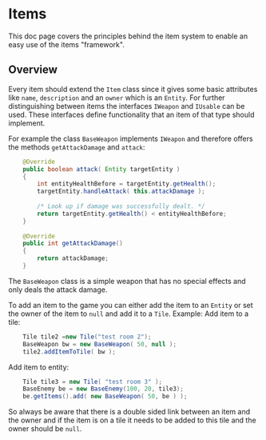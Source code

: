 # Items
This doc page covers the principles behind the item system
to enable an easy use of the items "framework".

## Overview
Every item should extend the `Item` class since it gives some
basic attributes like `name`, `description` and an `owner` which
is an `Entity`.
For further distinguishing between items the interfaces `IWeapon`
and `IUsable` can be used. These interfaces define functionality
that an item of that type should implement.

For example the class `BaseWeapon` implements `IWeapon` and therefore
offers the methods `getAttackDamage` and `attack`:
```java
	@Override
	public boolean attack( Entity targetEntity ) 
	{
		int entityHealthBefore = targetEntity.getHealth();
		targetEntity.handleAttack( this.attackDamage );
		
		/* Look up if damage was successfully dealt. */
		return targetEntity.getHealth() < entityHealthBefore;
	}
	
	@Override
	public int getAttackDamage() 
	{
		return attackDamage;
	}
```

The `BaseWeapon` class is a simple weapon that has no special effects and only
deals the attack damage.

To add an item to the game you can either add the item to an `Entity` or set the owner
of the item to `null` and add it to a `Tile`.
Example: 
Add item to a tile:
```java
    Tile tile2 =new Tile("test room 2");
	BaseWeapon bw = new BaseWeapon( 50, null );
    tile2.addItemToTile( bw );
```

Add item to entity:
```java
	Tile tile3 = new Tile( "test room 3" );
	BaseEnemy be = new BaseEnemy(100, 20, tile3);
	be.getItems().add( new BaseWeapon( 50, be ) );
```

So always be aware that there is a double sided link between an item and the owner
and if the item is on a tile it needs to be added to this tile and the owner should
be `null`.